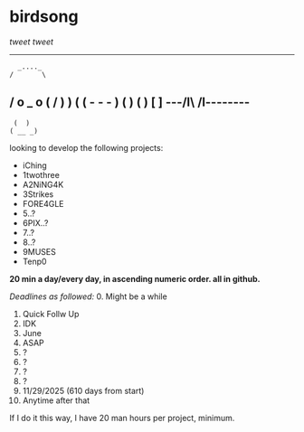 # birdsong
 *tweet tweet*

---
      _...._
    /       \
   /  o _ o
   (    \/  )
  )          (
(    -  -  -  )
(             )
 (            )
  [          ]
---/l\    /l\--------
  ----------------
     (  )
    ( __ _)

looking to develop the following projects:

- iChing
- 1twothree
- A2NiNG4K
- 3Strikes
- FORE4GLE
- 5..?
- 6PIX..?
- 7..?
- 8..?
- 9MUSES
- Tenp0

**20 min a day/every day, in ascending numeric order. all in github.**

*Deadlines as followed:*
0. Might be a while
1. Quick Follw Up
2. IDK
3. June
4. ASAP
5. ?
6. ?
7. ?
8. ?
9. 11/29/2025 (610 days from start)
10. Anytime after that

If I do it this way, I have 20 man hours per project, minimum.
